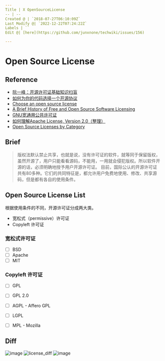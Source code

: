 ```yaml
---
Title | X OpenSourceLicense
-- | --
Created @ | `2018-07-27T06:10:09Z`
Last Modify @| `2022-12-22T07:24:22Z`
Labels | ``
Edit @| [here](https://github.com/junxnone/techwiki/issues/156)

---
```

# Open Source License

## Reference
- [阮一峰：开源许可证基础知识扫盲](https://www.oschina.net/news/90054/opensource-license-introduction)
- [如何为你的代码选择一个开源协议](http://www.cnblogs.com/Wayou/p/how_to_choose_a_license.html)
- [Choose an open source license](https://choosealicense.com/)
- [A Brief History of Free and Open Source Software Licensing](https://www.channelfutures.com/open-source/a-brief-history-of-free-and-open-source-software-licensing)
- [GNU宽通用公共许可证](https://zh.wikipedia.org/wiki/GNU%E5%AE%BD%E9%80%9A%E7%94%A8%E5%85%AC%E5%85%B1%E8%AE%B8%E5%8F%AF%E8%AF%81)
- [如何理解Apache License, Version 2.0（整理）](https://www.cnblogs.com/Renyi-Fan/p/8148658.html)
- [Open Source Licenses by Category](http://www.opensource.org/licenses/category)

## Brief
> 版权法默认禁止共享，也就是说，没有许可证的软件，就等同于保留版权，虽然开源了，用户只能看看源码，不能用，一用就会侵犯版权。所以软件开源的话，必须明确地授予用户开源许可证。
目前，国际公认的开源许可证共有80多种。它们的共同特征是，都允许用户免费地使用、修改、共享源码，但是都有各自的使用条件。


## Open Source License List
根据使用条件的不同，开源许可证分成两大类。
- 宽松式（permissive）许可证
- Copyleft 许可证

### 宽松式许可证
- [ ] BSD
- [ ] Apache
- [ ] MIT

### Copyleft 许可证
- [ ] GPL
- [ ] GPL 2.0
- [ ] AGPL - Affero GPL 
- [ ] LGPL
- [ ] MPL - Mozilla


## Diff
![image](https://user-images.githubusercontent.com/2216970/51403330-19df9d00-1b8b-11e9-8dd5-4ddaa7ed3faf.png)
![license_diff](https://user-images.githubusercontent.com/2216970/43304575-4048479e-91a7-11e8-88e2-d809636ee566.png)
![image](https://user-images.githubusercontent.com/2216970/51403399-53180d00-1b8b-11e9-98ee-b775f4b8f9d7.png)

